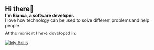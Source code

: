 <div align="left">

<h2 style="margin-bottom: 0;">Hi there👋</h2>
<h4 style="margin: 0;">I'm Bianca, a software developer.</h4>
<p style="margin: 0;">I love how technology can be used to solve different problems and help people.</p>

<p style="margin-top: 8px;">At the moment I have developed in:</p>

[![My Skills](https://skillicons.dev/icons?i=python,js,react,linux)](https://skillicons.dev)

</div>








